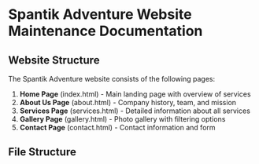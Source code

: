 # Spantik Adventure Website Maintenance Documentation

## Website Structure

The Spantik Adventure website consists of the following pages:

1. **Home Page** (index.html) - Main landing page with overview of services
2. **About Us Page** (about.html) - Company history, team, and mission
3. **Services Page** (services.html) - Detailed information about all services
4. **Gallery Page** (gallery.html) - Photo gallery with filtering options
5. **Contact Page** (contact.html) - Contact information and form

## File Structure
